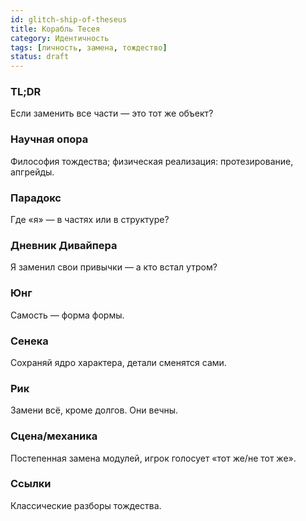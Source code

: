 ```yaml
---
id: glitch-ship-of-theseus
title: Корабль Тесея
category: Идентичность
tags: [личность, замена, тождество]
status: draft
---
```


### TL;DR

Если заменить все части — это тот же объект?

### Научная опора

Философия тождества; физическая реализация: протезирование, апгрейды.

### Парадокс

Где «я» — в частях или в структуре?

### Дневник Дивайпера

Я заменил свои привычки — а кто встал утром?

### Юнг

Самость — форма формы.

### Сенека

Сохраняй ядро характера, детали сменятся сами.

### Рик

Замени всё, кроме долгов. Они вечны.

### Сцена/механика

Постепенная замена модулей, игрок голосует «тот же/не тот же».

### Ссылки

Классические разборы тождества.
